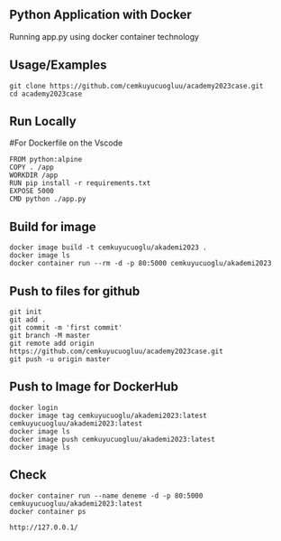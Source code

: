 
## Python Application with Docker

Running app.py using docker container technology

## Usage/Examples

```shell
git clone https://github.com/cemkuyucuogluu/academy2023case.git
cd academy2023case
```
## Run Locally

#For Dockerfile on the Vscode
```shell
FROM python:alpine 
COPY . /app
WORKDIR /app
RUN pip install -r requirements.txt 
EXPOSE 5000
CMD python ./app.py
```

## Build for image

```shell
docker image build -t cemkuyucuoglu/akademi2023 .
docker image ls 
docker container run --rm -d -p 80:5000 cemkuyucuoglu/akademi2023
```

## Push to files for github

```shell
git init
git add .
git commit -m 'first commit'
git branch -M master
git remote add origin https://github.com/cemkuyucuogluu/academy2023case.git
git push -u origin master 
```

## Push to Image for DockerHub

```shell
docker login
docker image tag cemkuyucuoglu/akademi2023:latest cemkuyucuogluu/akademi2023:latest
docker image ls 
docker image push cemkuyucuogluu/akademi2023:latest
docker image ls
```
## Check 

```shell
docker container run --name deneme -d -p 80:5000 cemkuyucuogluu/akademi2023:latest
docker container ps 
```
```
http://127.0.0.1/
```
